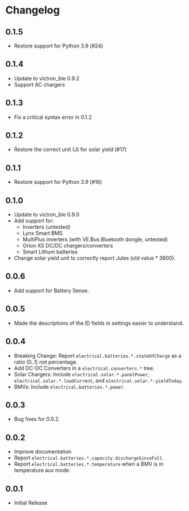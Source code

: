 # Changelog

## 0.1.5

* Restore support for Python 3.9 (#24)

## 0.1.4

* Update to victron_ble 0.9.2
* Support AC chargers

## 0.1.3

* Fix a critical syntax error in 0.1.2

## 0.1.2

* Restore the correct unit (J) for solar yield (#17)

## 0.1.1

* Restore support for Python 3.9 (#16)

## 0.1.0

* Update to victron_ble 0.9.0
* Add support for:
  * Inverters (untested)
  * Lynx Smart BMS
  * MultiPlus inverters (with VE.Bus Bluetooth dongle, untested)
  * Orion XS DC/DC chargers/converters
  * Smart Lithum batteries
* Change solar yield unit to correctly report Jules (old value * 3600).

## 0.0.6

* Add support for Battery Sense.

## 0.0.5

* Made the descriptions of the ID fields in settings easier to
  understand.

## 0.0.4

* Breaking Change: Report `electrical.batteries.*.stateOfCharge` as a
  ratio (0..1) not percentage.
* Add DC-DC Converters in a `electrical.converters.*` tree.
* Solar Chargers: Include `electrical.solar.*.panelPower`,
  `electrical.solar.*.loadCurrent`, and
  `electrical.solar.*.yieldToday`.
* BMVs: Include `electrical.batteries.*.power`.

## 0.0.3

* Bug fixes for 0.0.2.

## 0.0.2

* Improve documentation
* Report `electrical.batteries.*.capacity.dischargeSinceFull`.
* Report `electrical.batteries.*.temperature` when a BMV is in
  temperature aux mode.

## 0.0.1

* Initial Release
